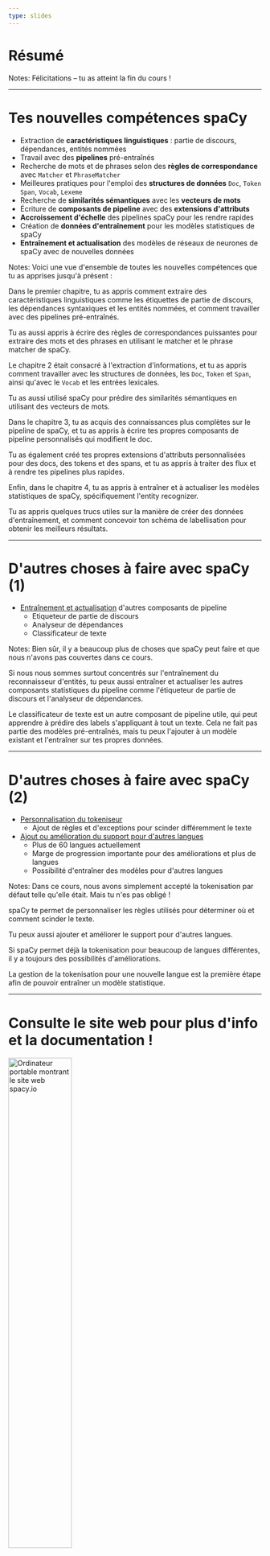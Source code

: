 ```yaml
---
type: slides
---
```


# Résumé

Notes: Félicitations – tu as atteint la fin du cours !

---

# Tes nouvelles compétences spaCy

- Extraction de **caractéristiques linguistiques** : partie de discours,
  dépendances, entités nommées
- Travail avec des **pipelines** pré-entraînés
- Recherche de mots et de phrases selon des **règles de correspondance** avec
  `Matcher` et `PhraseMatcher`
- Meilleures pratiques pour l'emploi des **structures de données** `Doc`,
  `Token` `Span`, `Vocab`, `Lexeme`
- Recherche de **similarités sémantiques** avec les **vecteurs de mots**
- Écriture de **composants de pipeline** avec des **extensions d'attributs**
- **Accroissement d'échelle** des pipelines spaCy pour les rendre rapides
- Création de **données d'entraînement** pour les modèles statistiques de spaCy
- **Entraînement et actualisation** des modèles de réseaux de neurones de spaCy
  avec de nouvelles données

Notes: Voici une vue d'ensemble de toutes les nouvelles compétences que tu as
apprises jusqu'à présent :

Dans le premier chapitre, tu as appris comment extraire des caractéristiques
linguistiques comme les étiquettes de partie de discours, les dépendances
syntaxiques et les entités nommées, et comment travailler avec des pipelines
pré-entraînés.

Tu as aussi appris à écrire des règles de correspondances puissantes pour
extraire des mots et des phrases en utilisant le matcher et le phrase matcher de
spaCy.

Le chapitre 2 était consacré à l'extraction d'informations, et tu as appris
comment travailler avec les structures de données, les `Doc`, `Token` et `Span`,
ainsi qu'avec le `Vocab` et les entrées lexicales.

Tu as aussi utilisé spaCy pour prédire des similarités sémantiques en utilisant
des vecteurs de mots.

Dans le chapitre 3, tu as acquis des connaissances plus complètes sur le
pipeline de spaCy, et tu as appris à écrire tes propres composants de pipeline
personnalisés qui modifient le doc.

Tu as également créé tes propres extensions d'attributs personnalisées pour des
docs, des tokens et des spans, et tu as appris à traiter des flux et à rendre
tes pipelines plus rapides.

Enfin, dans le chapitre 4, tu as appris à entraîner et à actualiser les modèles
statistiques de spaCy, spécifiquement l'entity recognizer.

Tu as appris quelques trucs utiles sur la manière de créer des données
d'entraînement, et comment concevoir ton schéma de labellisation pour obtenir
les meilleurs résultats.

---

# D'autres choses à faire avec spaCy (1)

- [Entraînement et actualisation](https://spacy.io/usage/training) d'autres
  composants de pipeline
  - Etiqueteur de partie de discours
  - Analyseur de dépendances
  - Classificateur de texte

Notes: Bien sûr, il y a beaucoup plus de choses que spaCy peut faire et que nous
n'avons pas couvertes dans ce cours.

Si nous nous sommes surtout concentrés sur l'entraînement du reconnaisseur
d'entités, tu peux aussi entraîner et actualiser les autres composants
statistiques du pipeline comme l'étiqueteur de partie de discours et l'analyseur
de dépendances.

Le classificateur de texte est un autre composant de pipeline utile, qui peut
apprendre à prédire des labels s'appliquant à tout un texte. Cela ne fait pas
partie des modèles pré-entraînés, mais tu peux l'ajouter à un modèle existant et
l'entraîner sur tes propres données.

---

# D'autres choses à faire avec spaCy (2)

- [Personnalisation du tokeniseur](https://spacy.io/usage/linguistic-features#tokenization)
  - Ajout de règles et d'exceptions pour scinder différemment le texte
- [Ajout ou amélioration du support pour d'autres langues](https://spacy.io/usage/adding-languages)
  - Plus de 60 langues actuellement
  - Marge de progression importante pour des améliorations et plus de langues
  - Possibilité d'entraîner des modèles pour d'autres langues

Notes: Dans ce cours, nous avons simplement accepté la tokenisation par défaut
telle qu'elle était. Mais tu n'es pas obligé !

spaCy te permet de personnaliser les règles utilisés pour déterminer où et
comment scinder le texte.

Tu peux aussi ajouter et améliorer le support pour d'autres langues.

Si spaCy permet déjà la tokenisation pour beaucoup de langues différentes, il y
a toujours des possibilités d'améliorations.

La gestion de la tokenisation pour une nouvelle langue est la première étape
afin de pouvoir entraîner un modèle statistique.

---

# Consulte le site web pour plus d'info et la documentation !

<img src="/website.png" alt="Ordinateur portable montrant le site web spacy.io" width="50%" />

👉 [spacy.io](https://spacy.io)

Notes: Pour plus d'exemples, de tutoriels et une documentation complète sur
l'API, consulte le site web de spaCy.

---

# Merci et à bientôt ! 👋

Notes: Merci beaucoup d'avoir suivi ce cours ! J'espère que tu t'es amusé, et
j'ai hâte d'apprendre les trucs cools que tu auras réussi à construire avec
spaCy.

